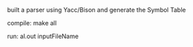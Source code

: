 built a parser using Yacc/Bison and generate the Symbol Table

compile: make all

run: al.out inputFileName